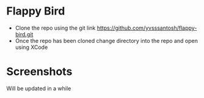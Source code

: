 # Flappy Bird

* Clone the repo using the git link https://github.com/yvsssantosh/flappy-bird.git
* Once the repo has been cloned change directory into the repo and open using XCode

# Screenshots

Will be updated in a while

